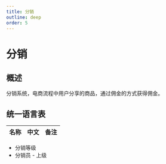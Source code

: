 ```yaml
---
title: 分销
outline: deep
order: 5
---
```


# 分销

## 概述

分销系统，电商流程中用户分享的商品，通过佣金的方式获得佣金。


## 统一语言表

| 名称                 | 中文 | 备注          |
|--------------------|----|-------------|



- 分销等级
- 分销员 - 上级
